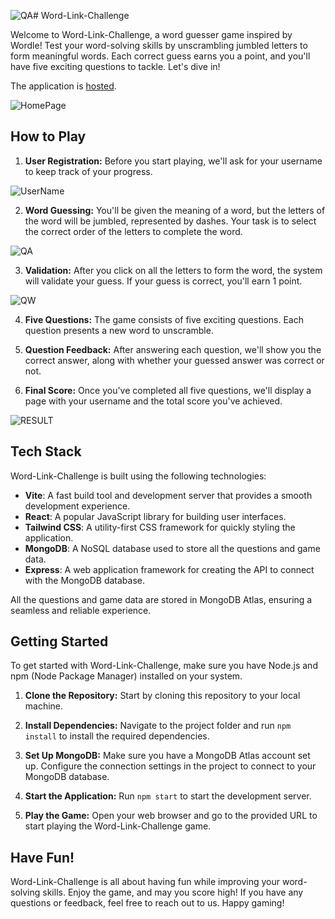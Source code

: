 ![QA](https://github.com/nivivirat/WordLink-Challenge/assets/112305849/1440561c-fdd8-4508-8a90-0b0f85e86d66)# Word-Link-Challenge

Welcome to Word-Link-Challenge, a word guesser game inspired by Wordle! Test your word-solving skills by unscrambling jumbled letters to form meaningful words. Each correct guess earns you a point, and you'll have five exciting questions to tackle. Let's dive in!

The application is [hosted](https://word-linkchallenge.onrender.com/).

![HomePage](https://github.com/nivivirat/WordLink-Challenge/assets/112305849/ce2af8d2-e3a0-4898-a54c-818e8867ea7b)

## How to Play

1. **User Registration:** Before you start playing, we'll ask for your username to keep track of your progress.

![UserName](https://github.com/nivivirat/WordLink-Challenge/assets/112305849/46d17875-b289-47bb-b765-53732b1fe106)

2. **Word Guessing:** You'll be given the meaning of a word, but the letters of the word will be jumbled, represented by dashes. Your task is to select the correct order of the letters to complete the word.

![QA](https://github.com/nivivirat/WordLink-Challenge/assets/112305849/37d50183-8b6c-4b32-97cd-dc6503069836)

3. **Validation:** After you click on all the letters to form the word, the system will validate your guess. If your guess is correct, you'll earn 1 point.

![QW](https://github.com/nivivirat/WordLink-Challenge/assets/112305849/944c9c1d-90ef-4851-af53-fcf7539e7d38)

4. **Five Questions:** The game consists of five exciting questions. Each question presents a new word to unscramble.

5. **Question Feedback:** After answering each question, we'll show you the correct answer, along with whether your guessed answer was correct or not.

6. **Final Score:** Once you've completed all five questions, we'll display a page with your username and the total score you've achieved.

![RESULT](https://github.com/nivivirat/WordLink-Challenge/assets/112305849/7e3a1bb4-cb99-4860-a48e-5579391ff4f8)

## Tech Stack

Word-Link-Challenge is built using the following technologies:

- **Vite**: A fast build tool and development server that provides a smooth development experience.
- **React**: A popular JavaScript library for building user interfaces.
- **Tailwind CSS**: A utility-first CSS framework for quickly styling the application.
- **MongoDB**: A NoSQL database used to store all the questions and game data.
- **Express**: A web application framework for creating the API to connect with the MongoDB database.

All the questions and game data are stored in MongoDB Atlas, ensuring a seamless and reliable experience.

## Getting Started

To get started with Word-Link-Challenge, make sure you have Node.js and npm (Node Package Manager) installed on your system.

1. **Clone the Repository:** Start by cloning this repository to your local machine.

2. **Install Dependencies:** Navigate to the project folder and run `npm install` to install the required dependencies.

3. **Set Up MongoDB:** Make sure you have a MongoDB Atlas account set up. Configure the connection settings in the project to connect to your MongoDB database.

4. **Start the Application:** Run `npm start` to start the development server.

5. **Play the Game:** Open your web browser and go to the provided URL to start playing the Word-Link-Challenge game.

## Have Fun!

Word-Link-Challenge is all about having fun while improving your word-solving skills. Enjoy the game, and may you score high! If you have any questions or feedback, feel free to reach out to us. Happy gaming!
